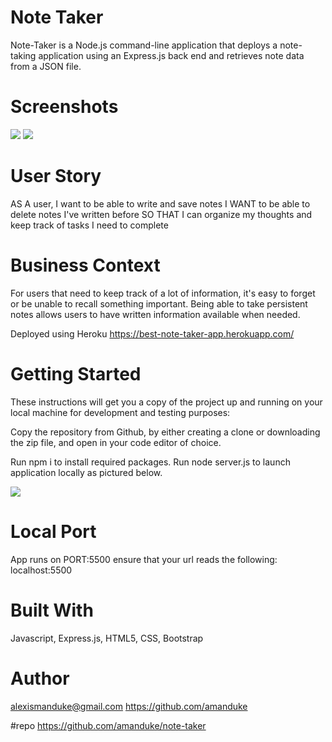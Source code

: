 

# Note Taker
Note-Taker is a Node.js command-line application that deploys a note-taking application using an Express.js back end and retrieves note data from a JSON file.

# Screenshots

![](https://user-images.githubusercontent.com/65379991/96390239-bdefe100-1181-11eb-9ab9-dff6456e89f8.png)
![](https://user-images.githubusercontent.com/65379991/96390243-bfb9a480-1181-11eb-89fa-6690f0ab1dc8.png)


# User Story
AS A user, I want to be able to write and save notes
I WANT to be able to delete notes I've written before
SO THAT I can organize my thoughts and keep track of tasks I need to complete

# Business Context
For users that need to keep track of a lot of information, it's easy to forget or be unable to recall something important. Being able to take persistent notes allows users to have written information available when needed.

Deployed using Heroku https://best-note-taker-app.herokuapp.com/

# Getting Started
These instructions will get you a copy of the project up and running on your local machine for development and testing purposes: 

Copy the repository from Github, by either creating a clone or downloading the zip file, and open in your code editor of choice. 

Run npm i to install required packages. 
Run node server.js to launch application locally as pictured below. 

![](https://user-images.githubusercontent.com/65379991/96390239-bdefe100-1181-11eb-9ab9-dff6456e89f8.png)


# Local Port
App runs on PORT:5500 ensure that your url reads the following: localhost:5500


# Built With
Javascript, Express.js, HTML5, CSS, Bootstrap

# Author
alexismanduke@gmail.com https://github.com/amanduke

#repo https://github.com/amanduke/note-taker


